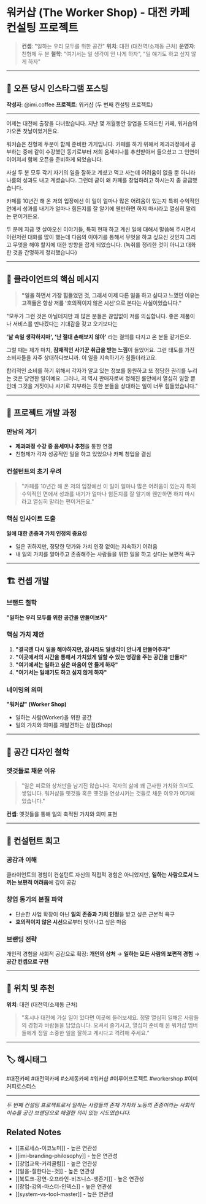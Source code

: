 # 워커샵 (The Worker Shop) - 대전 카페 컨설팅 프로젝트

> **컨셉**: "일하는 우리 모두를 위한 공간"
> **위치**: 대전 (대전역/소제동 근처)
> **운영자**: 친형제 두 분
> **철학**: "여기서는 일 생각이 안 나게 하자", "일 얘기도 하고 싶지 않게 하자"

---

## 📝 오픈 당시 인스타그램 포스팅

**작성자**: @imi.coffee
**프로젝트**: 워커샵 (두 번째 컨설팅 프로젝트)

---

어제는 대전에 출장을 다녀왔습니다.
지난 몇 개월동안 창업을 도와드린 카페,
워커숍의 가오픈 첫날이었거든요.

워커숍은 친형제 두분이 함께 준비한 가게입니다.
카페를 하기 위해서 제과과정에서 공부하는 중에 같이 수강했던 동기로부터 저희 음세미나를 추천받아서 들으셨고 그 인연이 이어져서 함께 오픈을 준비하게 되었습니다.

사실 두 분 모두 각기 자기의 일을 잘하고 계셨고 먹고 사는데 어려움이 없을 뿐 아니라 나름의 성과도 내고 계셨습니다.
그런데 굳이 왜 카페를 창업하려고 하시는지 좀 궁금했습니다.

카페를 10년간 해 온 저의 입장에선 이 일이 얼마나 많은 어려움이 있는지 특히 수익적인 면에서 성과를 내기가 얼마나 힘든지를 잘 알기에 웬만하면 하지 마시라고 열심히 말리는 편이거든요.

두 분께 지금 껏 살아오신 이야기들, 특히 현재 하고 계신 일에 대해서 말씀해 주시면서 이런저런 대화를 많이 했는데 다음의 이야기를 통해서 무엇을 하고 싶으신 것인지 그리고 무엇을 해야 할지에 대한 방향을 잡게 되었습니다.
(녹취를 정리한 것이 아니고 대화한 것을 간명하게 정리했습니다)

---

## 💬 클라이언트의 핵심 메시지

> **"일을 하면서 가장 힘들었던 것,
> 그래서 이제 다른 일을 하고 싶다고 느꼈던 이유는
> 고객들은 항상 저를 '호의적이지 않은 시선'으로 본다는 사실이었습니다."**

"모두가 그런 것은 아닐테지만 꽤 많은 분들은 끊임없이 저를 의심합니다.
좋은 제품이나 서비스를 만나겠다는 기대감을 갖고 오기보다는

**'날 속일 생각하지마', '난 절대 손해보지 않아'**
라는 결의를 다지고 온 분들 같거든요.

그럴 때는 제가 마치, **잠재적인 사기꾼 취급을 받는 느낌**이 들었어요. 그런 태도를 가진 소비자들을 자주 상대하다보니까. 이 일을 지속하기가 힘들더라고요.

합리적인 소비를 하기 위해서 각자가 알고 있는 정보를 동원하고 또 정당한 권리를 누리는 것은 당연한 일이예요.
그러나, 저 역시 판매자로써 정해진 룰안에서 열심히 일할 뿐인데 그것을 거짓이나 사기로 치부하는 듯한 분들을 상대하는 일이 너무 힘들었습니다."

---

## 🎯 프로젝트 개발 과정

### 만남의 계기
- **제과과정 수강 중 음세미나 추천**을 통한 연결
- 친형제가 각자 성공적인 일을 하고 있었으나 카페 창업을 결심

### 컨설턴트의 초기 우려
> "카페를 10년간 해 온 저의 입장에선 이 일이 얼마나 많은 어려움이 있는지 특히 수익적인 면에서 성과를 내기가 얼마나 힘든지를 잘 알기에 웬만하면 하지 마시라고 열심히 말리는 편이거든요."

### 핵심 인사이트 도출
**일에 대한 존중과 가치 인정의 중요성**
- 일은 귀하지만, 정당한 댓가와 가치 인정 없이는 지속하기 어려움
- 내 일의 가치를 알아주고 존중해주는 사람들을 위한 일을 하고 싶다는 보편적 욕구

---

## 🏗️ 컨셉 개발

### 브랜드 철학
**"일하는 우리 모두를 위한 공간을 만들어보자"**

### 핵심 가치 제안
1. **"결국엔 다시 일을 해야하지만, 잠시라도 일생각이 안나게 만들어주자"**
2. **"이곳에서의 시간을 통해서 가치있게 일할 수 있는 영감을 주는 공간을 만들자"**
3. **"여기에서는 일하고 싶은 마음이 안 들게 하자"**
4. **"여기서는 일얘기도 하고 싶지 않게 하자"**

### 네이밍의 의미
**"워커샵" (Worker Shop)**
- 일하는 사람(Worker)을 위한 공간
- 일의 가치와 의미를 재발견하는 상점(Shop)

---

## 🎨 공간 디자인 철학

### 옛것들로 채운 이유
> "일은 피로와 상처만을 남기진 않습니다.
> 각자의 삶에 꽤 근사한 가치와 의미도 쌓입니다.
> 워커샵을 옛것들 혹은 옛것을 연상시키는 것들로
> 채운 이유가 여기에 있습니다."

**컨셉**: 옛것들을 통해 일의 축적된 가치와 의미 표현

---

## 💭 컨설턴트 회고

### 공감과 이해
클라이언트의 경험이 컨설턴트 자신의 직접적 경험은 아니었지만, **일하는 사람으로서 느끼는 보편적 어려움**에 깊이 공감

### 창업 동기의 본질 파악
- 단순한 사업 확장이 아닌 **일의 존중과 가치 인정**을 받고 싶은 근본적 욕구
- **호의적이지 않은 시선**으로부터 벗어나고 싶은 마음

### 브랜딩 전략
개인적 경험을 사회적 공감으로 확장:
**개인의 상처** → **일하는 모든 사람의 보편적 경험** → **공간 컨셉으로 구현**

---

## 📍 위치 및 추천

**위치**: 대전 (대전역/소제동 근처)

> "혹시나 대전에 가실 일이 있다면 이곳에 들러보세요. 정말 열심히 일해온 사람들의 경험과 바람들을 담았습니다.
> 오셔서 즐기시고, 열심히 준비해 온 워커샵 멤버들에게 정말 소중한 일을 잘하고 계시다고 격려해 주세요."

---

## 🏷️ 해시태그
#대전카페 #대전역카페 #소제동카페 #워커샵 #이루어프로젝트 #workershop #이미커피로스터스

---

*두 번째 컨설팅 프로젝트로서 일하는 사람들의 존재 가치와 노동의 존중이라는 사회적 이슈를 공간 브랜딩으로 해결한 의미 있는 시도였습니다.*

## Related Notes
- [[프로세스-이코노미]] - 높은 연관성
- [[imi-branding-philosophy]] - 높은 연관성
- [[창업교육-커리큘럼]] - 높은 연관성
- [[일을-잘한다는-것]] - 높은 연관성
- [[북토크-강연-오프라인-비즈니스-생존기]] - 높은 연관성
- [[창업-강의-마스터-인덱스]] - 높은 연관성
- [[system-vs-tool-master]] - 높은 연관성
